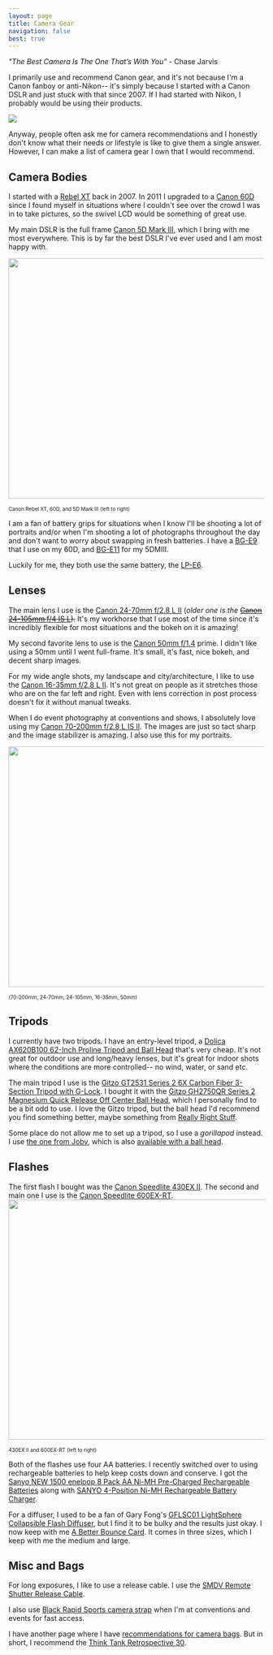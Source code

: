 ```yaml
---
layout: page
title: Camera Gear
navigation: false
best: true
---
```


<i>"The Best Camera Is The One That’s With You" - </i>Chase Jarvis

I primarily use and recommend Canon gear, and it's not because I'm a Canon fanboy or anti-Nikon-- it's simply because I started with a Canon DSLR and just stuck with that since 2007. If I had started with Nikon, I probably would be using their products.

<img border="0" src="http://2.bp.blogspot.com/-EIv-9wQd9oc/UuHlexyMb6I/AAAAAAABmCo/tAOpussPvEI/s1600/canon-logo.jpg" />

Anyway, people often ask me for camera recommendations and I honestly don't know what their needs or lifestyle is like to give them a single answer. However, I can make a list of camera gear I own that I would recommend.

<h2>Camera Bodies</h2>
I started with a <a href="http://www.amazon.com/gp/product/B0007QKN22/ref=as_li_ss_tl?ie=UTF8&amp;camp=1789&amp;creative=390957&amp;creativeASIN=B0007QKN22&amp;linkCode=as2&amp;tag=sunpech-20">Rebel XT</a> back in 2007. In 2011 I upgraded to a <a href="http://www.amazon.com/gp/product/B0040JHVCC/ref=as_li_ss_tl?ie=UTF8&amp;camp=1789&amp;creative=390957&amp;creativeASIN=B0040JHVCC&amp;linkCode=as2&amp;tag=sunpech-20">Canon 60D</a> since I found myself in situations where I couldn't see over the crowd I was in to take pictures, so the swivel LCD would be something of great use.

My main DSLR is the full frame <a href="http://www.amazon.com/gp/product/B007FGYZFI/ref=as_li_ss_tl?ie=UTF8&amp;camp=1789&amp;creative=390957&amp;creativeASIN=B007FGYZFI&amp;linkCode=as2&amp;tag=sunpech-20">Canon 5D Mark III</a>, which I bring with me most everywhere. This is by far the best DSLR I've ever used and I am most happy with.

<img border="0" src="http://1.bp.blogspot.com/-QpZoHRN_zBw/U-f8Akb_h5I/AAAAAAABwqs/naV_KfVsBfg/s1600/2014-08-10+at+15-59-45.jpg" height="474" width="640" />

<span style="font-size: x-small;">Canon Rebel XT, 60D, and 5D Mark III (left to right)</span>

I am a fan of battery grips for situations when I know I'll be shooting a lot of portraits and/or when I'm shooting a lot of photographs throughout the day and don't want to worry about swapping in fresh batteries. I have a <a href="http://www.amazon.com/gp/product/B00449NU3W/ref=as_li_ss_tl?ie=UTF8&amp;camp=1789&amp;creative=390957&amp;creativeASIN=B00449NU3W&amp;linkCode=as2&amp;tag=sunpech-20">BG-E9</a> that I use on my 60D, and <a href="http://www.amazon.com/gp/product/B007FH1FZ0/ref=as_li_ss_tl?ie=UTF8&amp;camp=1789&amp;creative=390957&amp;creativeASIN=B007FH1FZ0&amp;linkCode=as2&amp;tag=sunpech-20">BG-E11</a> for my 5DMIII.

Luckily for me, they both use the same battery, the <a href="http://www.amazon.com/gp/product/B001KELVS0/ref=as_li_ss_tl?ie=UTF8&amp;camp=1789&amp;creative=390957&amp;creativeASIN=B001KELVS0&amp;linkCode=as2&amp;tag=sunpech-20">LP-E6</a>.

<h2>Lenses</h2>
The main lens I use is the <a href="http://www.amazon.com/gp/product/B0076BNK30/ref=as_li_ss_tl?ie=UTF8&amp;camp=1789&amp;creative=390957&amp;creativeASIN=B0076BNK30&amp;linkCode=as2&amp;tag=sunpech-20">Canon 24-70mm f/2.8 L II</a> (<i>older one is the</i> <strike><a href="http://www.amazon.com/gp/product/B000B84KAW/ref=as_li_ss_tl?ie=UTF8&amp;camp=1789&amp;creative=390957&amp;creativeASIN=B000B84KAW&amp;linkCode=as2&amp;tag=sunpech-20">Canon 24-105mm f/4 IS L</a>).</strike> It's my workhorse that I use most of the time since it's incredibly flexible for most situations and the bokeh on it is amazing!

My second favorite lens to use is the <a href="http://www.amazon.com/gp/product/B00009XVCZ/ref=as_li_ss_tl?ie=UTF8&amp;camp=1789&amp;creative=390957&amp;creativeASIN=B00009XVCZ&amp;linkCode=as2&amp;tag=sunpech-20">Canon 50mm f/1.4</a> prime. I didn't like using a 50mm until I went full-frame. It's small, it's fast, nice bokeh, and decent sharp images.

For my wide angle shots, my landscape and city/architecture, I like to use the <a href="http://www.amazon.com/gp/product/B000NP46K2/ref=as_li_ss_tl?ie=UTF8&amp;camp=1789&amp;creative=390957&amp;creativeASIN=B000NP46K2&amp;linkCode=as2&amp;tag=sunpech-20">Canon 16-35mm f/2.8 L II</a>. It's not great on people as it stretches those who are on the far left and right. Even with lens correction in post process doesn't fix it without manual tweaks.

When I do event photography at conventions and shows, I absolutely love using my <a href="http://www.amazon.com/gp/product/B0033PRWSW/ref=as_li_ss_tl?ie=UTF8&amp;camp=1789&amp;creative=390957&amp;creativeASIN=B0033PRWSW&amp;linkCode=as2&amp;tag=sunpech-20">Canon 70-200mm f/2.8 L IS II</a>. The images are just so tact sharp and the image stabilizer is amazing. I also use this for my portraits.

<img border="0" src="http://1.bp.blogspot.com/-UqAx1B2IRao/U-f-XpozWaI/AAAAAAABwrM/KVns8YN009Q/s1600/2014-08-10+at+16-17-51.jpg" height="474" width="640" />

<span style="font-size: x-small;">(70-200mm, 24-70mm, 24-105mm, 16-35mm, 50mm)</span>

<h2>Tripods</h2>
I currently have two tripods. I have an entry-level tripod, a <a href="http://www.amazon.com/gp/product/B001D60LG8/ref=as_li_ss_tl?ie=UTF8&amp;camp=1789&amp;creative=390957&amp;creativeASIN=B001D60LG8&amp;linkCode=as2&amp;tag=sunpech-20">Dolica AX620B100 62-Inch Proline Tripod and Ball Head</a> that's very cheap. It's not great for outdoor use and long/heavy lenses, but it's great for indoor shots where the conditions are more controlled-- no wind, water, or sand etc.

The main tripod I use is the <a href="http://www.amazon.com/gp/product/B001F0RNZ4/ref=as_li_ss_tl?ie=UTF8&amp;camp=1789&amp;creative=390957&amp;creativeASIN=B001F0RNZ4&amp;linkCode=as2&amp;tag=sunpech-20">Gitzo GT2531 Series 2 6X Carbon Fiber 3-Section Tripod with G-Lock</a>. I bought it with the <a href="http://www.amazon.com/gp/product/B0013J02OQ/ref=as_li_ss_tl?ie=UTF8&amp;camp=1789&amp;creative=390957&amp;creativeASIN=B0013J02OQ&amp;linkCode=as2&amp;tag=sunpech-20">Gitzo GH2750QR Series 2 Magnesium Quick Release Off Center Ball Head</a>, which I personally find to be a bit odd to use. I love the Gitzo tripod, but the ball head I'd recommend you find something better, maybe something from <a href="http://reallyrightstuff.com/">Really Right Stuff</a>.

Some place do not allow me to set up a tripod, so I use a <i>gorillapod</i> instead. I use <a href="http://www.amazon.com/gp/product/B000KFRSG4/ref=as_li_ss_tl?ie=UTF8&amp;camp=1789&amp;creative=390957&amp;creativeASIN=B000KFRSG4&amp;linkCode=as2&amp;tag=sunpech-20">the one from Joby</a>, which is also <a href="http://www.amazon.com/gp/product/B002FGTWOC/ref=as_li_ss_tl?ie=UTF8&amp;camp=1789&amp;creative=390957&amp;creativeASIN=B002FGTWOC&amp;linkCode=as2&amp;tag=sunpech-20">available with a ball head</a>.

<h2>Flashes</h2>
The first flash I bought was the <a href="http://www.amazon.com/gp/product/B001CCAISE/ref=as_li_ss_tl?ie=UTF8&amp;camp=1789&amp;creative=390957&amp;creativeASIN=B001CCAISE&amp;linkCode=as2&amp;tag=sunpech-20">Canon Speedlite 430EX II</a>. The second and main one I use is the <a href="http://www.amazon.com/gp/product/B007FH1KX2/ref=as_li_ss_tl?ie=UTF8&amp;camp=1789&amp;creative=390957&amp;creativeASIN=B007FH1KX2&amp;linkCode=as2&amp;tag=sunpech-20">Canon Speedlite 600EX-RT</a>.

<img border="0" src="http://3.bp.blogspot.com/-1z1zojdLyoA/U-f8QGWfFpI/AAAAAAABwq0/Mi8H0lBiiIw/s1600/2014-08-10+at+16-01-17.jpg" height="473" width="640" />

<span style="font-size: x-small;">430EX II and 600EX-RT (left to right)</span>

Both of the flashes use four AA batteries. I recently switched over to using rechargeable batteries to help keep costs down and conserve. I got the <a href="http://www.amazon.com/gp/product/B004UG41XW/ref=as_li_ss_tl?ie=UTF8&amp;camp=1789&amp;creative=390957&amp;creativeASIN=B004UG41XW&amp;linkCode=as2&amp;tag=sunpech-20">Sanyo NEW 1500 eneloop 8 Pack AA Ni-MH Pre-Charged Rechargeable Batteries</a> along with <a href="http://www.amazon.com/gp/product/B005ILYG5Q/ref=as_li_ss_tl?ie=UTF8&amp;camp=1789&amp;creative=390957&amp;creativeASIN=B005ILYG5Q&amp;linkCode=as2&amp;tag=sunpech-20">SANYO 4-Position Ni-MH Rechargeable Battery Charger</a>.

For a diffuser, I used to be a fan of Gary Fong's <a href="http://www.amazon.com/gp/product/B002T1OJZU/ref=as_li_ss_tl?ie=UTF8&amp;camp=1789&amp;creative=390957&amp;creativeASIN=B002T1OJZU&amp;linkCode=as2&amp;tag=sunpech-20">GFLSC01 LightSphere Collapsible Flash Diffuser</a>, but I find it to be bulky and the results just okay. I now keep with me <a href="http://www.amazon.com/gp/product/B00A1DUWKO/ref=as_li_ss_tl?ie=UTF8&amp;camp=1789&amp;creative=390957&amp;creativeASIN=B00A1DUWKO&amp;linkCode=as2&amp;tag=sunpech-20">A Better Bounce Card</a>. It comes in three sizes, which I keep with me the medium and large.

<h2>Misc and Bags</h2>
For long exposures, I like to use a release cable. I use the <a href="http://www.amazon.com/gp/product/B002KDS2BY/ref=as_li_ss_tl?ie=UTF8&amp;camp=1789&amp;creative=390957&amp;creativeASIN=B002KDS2BY&amp;linkCode=as2&amp;tag=sunpech-20">SMDV Remote Shutter Release Cable</a>.

I also use <a href="http://www.amazon.com/gp/product/B005HWC6PI/ref=as_li_ss_tl?ie=UTF8&amp;camp=1789&amp;creative=390957&amp;creativeASIN=B005HWC6PI&amp;linkCode=as2&amp;tag=sunpech-20">Black Rapid Sports camera strap</a> when I'm at conventions and events for fast access.

I have another page where I have <a href="../camera-bags/">recommendations for camera bags</a>. But in short, I recommend the <a href="http://www.amazon.com/gp/product/B0039ZJ15I/ref=as_li_ss_tl?ie=UTF8&amp;camp=1789&amp;creative=390957&amp;creativeASIN=B0039ZJ15I&amp;linkCode=as2&amp;tag=sunpech-20">Think Tank Retrospective 30</a>.
